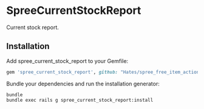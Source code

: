 SpreeCurrentStockReport
=======================

Current stock report.

Installation
------------

Add spree_current_stock_report to your Gemfile:

```ruby
gem 'spree_current_stock_report', github: "Hates/spree_free_item_action"

```

Bundle your dependencies and run the installation generator:

```shell
bundle
bundle exec rails g spree_current_stock_report:install
```
